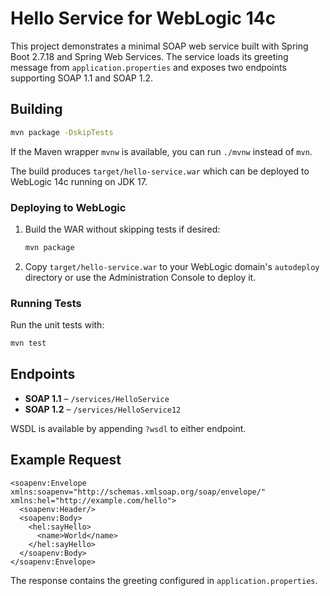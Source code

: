 # Hello Service for WebLogic 14c

This project demonstrates a minimal SOAP web service built with Spring Boot 2.7.18 and Spring Web Services. The service loads its greeting message from `application.properties` and exposes two endpoints supporting SOAP 1.1 and SOAP 1.2.

## Building

```bash
mvn package -DskipTests
```

If the Maven wrapper `mvnw` is available, you can run `./mvnw` instead of `mvn`.

The build produces `target/hello-service.war` which can be deployed to WebLogic 14c running on JDK 17.

### Deploying to WebLogic

1. Build the WAR without skipping tests if desired:
   ```bash
   mvn package
   ```
2. Copy `target/hello-service.war` to your WebLogic domain's `autodeploy` directory or use the Administration Console to deploy it.

### Running Tests

Run the unit tests with:

```bash
mvn test
```

## Endpoints

* **SOAP 1.1** – `/services/HelloService`
* **SOAP 1.2** – `/services/HelloService12`

WSDL is available by appending `?wsdl` to either endpoint.

## Example Request

```
<soapenv:Envelope xmlns:soapenv="http://schemas.xmlsoap.org/soap/envelope/" xmlns:hel="http://example.com/hello">
  <soapenv:Header/>
  <soapenv:Body>
    <hel:sayHello>
      <name>World</name>
    </hel:sayHello>
  </soapenv:Body>
</soapenv:Envelope>
```

The response contains the greeting configured in `application.properties`.

